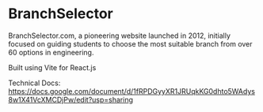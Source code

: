 # BranchSelector

BranchSelector.com, a pioneering website launched in 2012, initially focused on guiding students to choose the most suitable branch from over 60 options in engineering. 

Built using Vite for React.js

Technical Docs: https://docs.google.com/document/d/1fRPDGyyXR1JRUqkKG0dhto5WAdys8w1X41VcXMCDjPw/edit?usp=sharing
